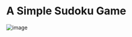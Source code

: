 # A Simple Sudoku Game 

![image](https://user-images.githubusercontent.com/47698362/218569288-f0f7ba81-eace-4604-be4f-38a1bbe5edad.png)
